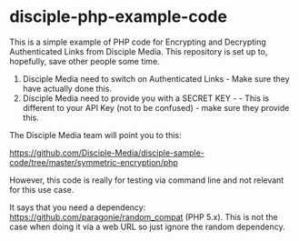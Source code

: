 # disciple-php-example-code

This is a simple example of PHP code for Encrypting and Decrypting Authenticated Links from Disciple Media.
This repository is set up to, hopefully, save other people some time.

1. Disciple Media need to switch on Authenticated Links - Make sure they have actually done this.
2. Disciple Media need to provide you with a SECRET KEY - - This is different to your API Key (not to be confused) - make sure they provide this.


The Disciple Media team will point you to this:

https://github.com/Disciple-Media/disciple-sample-code/tree/master/symmetric-encryption/php

However, this code is really for testing via command line and not relevant for this use case.

It says that you need a dependency: https://github.com/paragonie/random_compat (PHP 5.x). This is not the case when doing it via a web URL so just ignore the random dependency.
